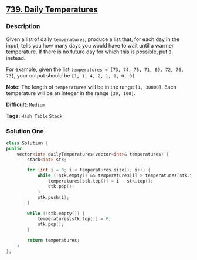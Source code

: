 ## [739. Daily Temperatures](https://leetcode.com/problems/daily-temperatures/description/)

### Description

Given a list of daily `temperatures`, produce a list that, for each day in the input, tells you how many days you would have to wait until a warmer temperature. If there is no future day for which this is possible, put `0` instead.

For example, given the list `temperatures = [73, 74, 75, 71, 69, 72, 76, 73]`, your output should be `[1, 1, 4, 2, 1, 1, 0, 0]`.

**Note:** The length of `temperatures` will be in the range `[1, 30000]`. Each temperature will be an integer in the range `[30, 100]`.

**Difficult:** `Medium`

**Tags:** `Hash Table` `Stack`

### Solution One

```c++
class Solution {
public:
    vector<int> dailyTemperatures(vector<int>& temperatures) {
        stack<int> stk;

        for (int i = 0; i < temperatures.size(); i++) {
            while (!stk.empty() && temperatures[i] > temperatures[stk.top()]) {
                temperatures[stk.top()] = i - stk.top();
                stk.pop();
            }
            stk.push(i);
        }

        while (!stk.empty()) {
            temperatures[stk.top()] = 0;
            stk.pop();
        }

        return temperatures;
    }
};
```
